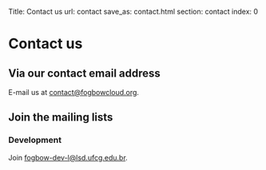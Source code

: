 Title: Contact us
url: contact
save_as: contact.html
section: contact
index: 0

# Contact us

## Via our contact email address

E-mail us at [contact@fogbowcloud.org](mailto:contact@fogbowcloud.org).

## Join the mailing lists

### Development

Join [fogbow-dev-l@lsd.ufcg.edu.br](mailto:fogbow-dev-l@lsd.ufcg.edu.br).

